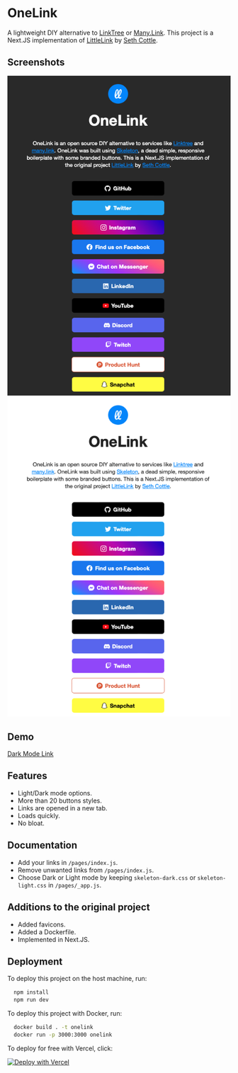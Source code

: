 
# OneLink

A lightweight DIY alternative to [LinkTree](https://linktr.ee) or [Many.Link](https://many.link). This project is a Next.JS implementation of [LittleLink](https://github.com/sethcottle/littlelink) by [Seth Cottle](https://github.com/sethcottle).

## Screenshots

![Dark Mode](/images/dark.png)
![Light Mode](/images/light.png)

## Demo

[Dark Mode Link](https://one-link-rust.vercel.app/)

## Features

- Light/Dark mode options.
- More than 20 buttons styles.
- Links are opened in a new tab.
- Loads quickly.
- No bloat.

## Documentation

- Add your links in `/pages/index.js`.
- Remove unwanted links from `/pages/index.js`.
- Choose Dark or Light mode by keeping `skeleton-dark.css` or `skeleton-light.css` in `/pages/_app.js`.

## Additions to the original project

- Added favicons.
- Added a Dockerfile.
- Implemented in Next.JS.

## Deployment

To deploy this project on the host machine, run:

```bash
  npm install
  npm run dev
```

To deploy this project with Docker, run:

```bash
  docker build . -t onelink
  docker run -p 3000:3000 onelink
```

To deploy for free with Vercel, click:

[![Deploy with Vercel](https://vercel.com/button)](https://vercel.com/new/clone?repository-url=https%3A%2F%2Fgithub.com%2Ftanmay-pathak%2FOneLink)
